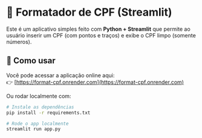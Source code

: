 # 🧼 Formatador de CPF (Streamlit)

Este é um aplicativo simples feito com **Python + Streamlit** que permite ao usuário inserir um CPF (com pontos e traços) e exibe o CPF limpo (somente números).

## 🚀 Como usar

Você pode acessar a aplicação online aqui:  
👉 [https://format-cpf.onrender.com](https://format-cpf.onrender.com)

Ou rodar localmente com:

```bash
# Instale as dependências
pip install -r requirements.txt

# Rode o app localmente
streamlit run app.py
